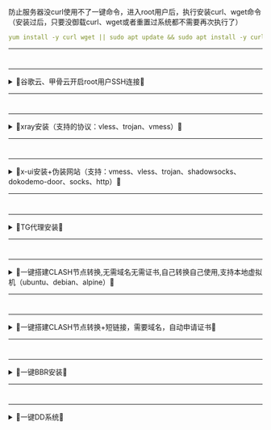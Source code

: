 
防止服务器没curl使用不了一键命令，进入root用户后，执行安装curl、wget命令（安装过后，只要没御载curl、wget或者重置过系统都不需要再次执行了）
```yaml
yum install -y curl wget || sudo apt update && sudo apt install -y curl wget
```

---
#
---

<details>
<summary>🔻谷歌云、甲骨云开启root用户SSH连接🔻</summary>
<br>

第一步：进入服务器后,切换到root用户,下面命令一般都能切入root用户,如果不行请自行百度
```sh
sudo -i   或者   sudo su
```

第二步：进入root用户后，把下面命令里的中文改成您要设置的服务器密码,然后执行命令
```sh
echo root:你想要设置的密码 |chpasswd root
```

第三步：一键开启root用户SSH连接
```sh
bash -c  "$(curl -fsSL https://raw.githubusercontent.com/281677160/agent/main/ssh.sh)"
```

<br />
</details>

---
#
---
<details>
<summary>🔻xray安装（支持的协议：vless、trojan、vmess）🔻</summary>
<br>

```yaml
bash -c "$(curl -fsSL https://raw.githubusercontent.com/281677160/agent/main/xray_install.sh)"
```
<br />
</details>

---
#
---
<details>
<summary>🔻x-ui安装+伪装网站（支持：vmess、vless、trojan、shadowsocks、dokodemo-door、socks、http）🔻</summary>
<br>

```yaml
bash -c "$(curl -fsSL https://raw.githubusercontent.com/281677160/agent/main/x-ui.sh)"
```
<br />
</details>


  
---
#
---
<details>
<summary>🔻TG代理安装🔻</summary>
<br>

TG代理安装,下面两个一键安装二选一即可
```yaml
bash -c "$(curl -fsSL https://raw.githubusercontent.com/281677160/agent/main/erlang_tg.sh)"
```

```yaml
bash <(wget -qO- https://git.io/mtg.sh)
```
<br />
</details>

---
#
---
<details>
<summary>🔻一键搭建CLASH节点转换,无需域名无需证书,自己转换自己使用,支持本地虚拟机（ubuntu、debian、alpine）🔻</summary>
<br>

```yaml
bash -c "$(curl -fsSL https://mirror.ghproxy.com/https://raw.githubusercontent.com/281677160/agent/main/clash_install.sh)"
```
<br />
</details>

---
#
---
<details>
<summary>🔻一键搭建CLASH节点转换+短链接，需要域名，自动申请证书🔻</summary>
<br>

```yaml
bash -c "$(curl -fsSL https://raw.githubusercontent.com/281677160/agent/main/clash_turn.sh)"
```
<br />
</details>

---
#
---

<details>
<summary>🔻一键BBR安装🔻</summary>
<br>

```yaml
bash -c "$(curl -fsSL https://raw.githubusercontent.com/ylx2016/Linux-NetSpeed/master/tcp.sh)"
```
<br />
</details>

---
#
---

<details>
<summary>🔻一键DD系统🔻</summary>
<br>


[一键更换系统](https://www.moeelf.com/archives/293.html)

<br />
</details>
